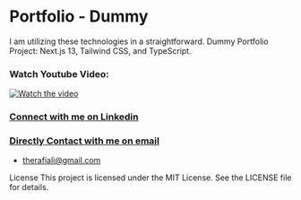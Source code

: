 
# Portfolio - Dummy

I am utilizing these technologies in a straightforward.
Dummy Portfolio Project:
Next.js 13, Tailwind CSS, and TypeScript.


### Watch Youtube Video:
[![Watch the video](https://i9.ytimg.com/vi_webp/dJn8jqh3iUY/mqdefault.webp?v=659a7f44&sqp=CNT86awG&rs=AOn4CLA3tCTNw3vyWk26O3smvcFq8pdNUQ)](https://youtu.be/dJn8jqh3iUY)



### [Connect with me on Linkedin](https://www.linkedin.com/in/therafiali/)
### [Directly Contact with me on email](mailto:therafiali@gmial.com)
- therafiali@gmail.com

License
This project is licensed under the MIT License. See the LICENSE file for details.
